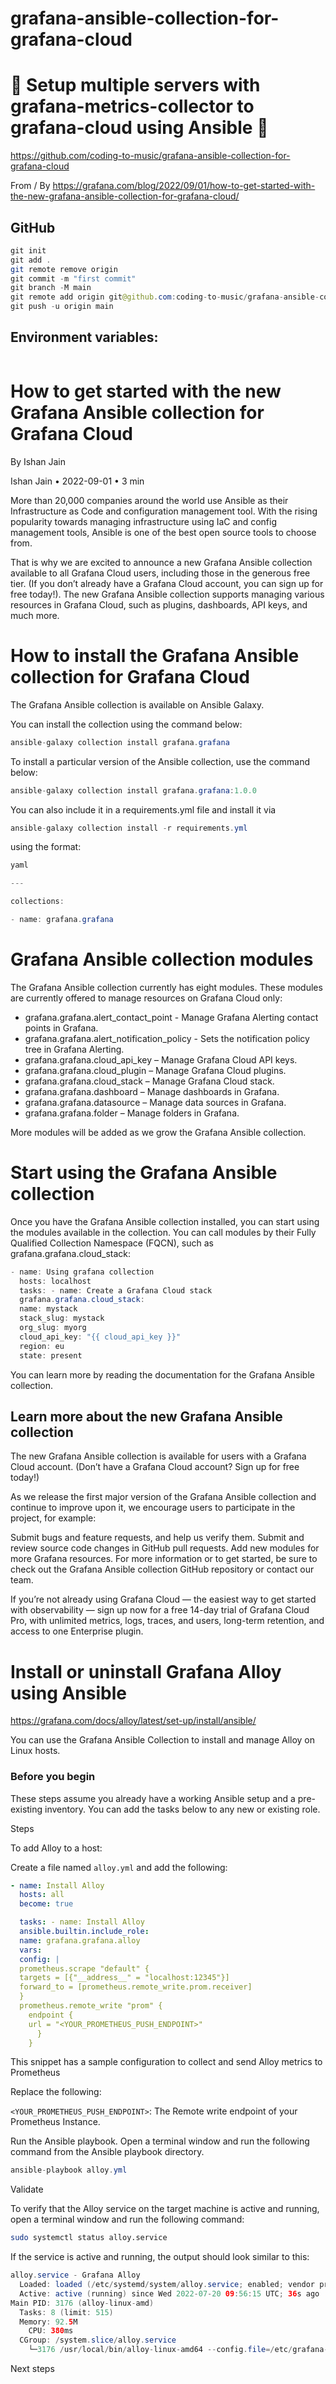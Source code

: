 # grafana-ansible-collection-for-grafana-cloud

# 🚀 Setup multiple servers with grafana-metrics-collector to grafana-cloud using Ansible 🚀

https://github.com/coding-to-music/grafana-ansible-collection-for-grafana-cloud

From / By https://grafana.com/blog/2022/09/01/how-to-get-started-with-the-new-grafana-ansible-collection-for-grafana-cloud/

## GitHub

```java
git init
git add .
git remote remove origin
git commit -m "first commit"
git branch -M main
git remote add origin git@github.com:coding-to-music/grafana-ansible-collection-for-grafana-cloud.git
git push -u origin main
```

## Environment variables:

```java

```

# How to get started with the new Grafana Ansible collection for Grafana Cloud

By Ishan Jain

Ishan Jain • 2022-09-01 • 3 min

More than 20,000 companies around the world use Ansible as their Infrastructure as Code and configuration management tool. With the rising popularity towards managing infrastructure using IaC and config management tools, Ansible is one of the best open source tools to choose from.

That is why we are excited to announce a new Grafana Ansible collection available to all Grafana Cloud users, including those in the generous free tier. (If you don’t already have a Grafana Cloud account, you can sign up for free today!). The new Grafana Ansible collection supports managing various resources in Grafana Cloud, such as plugins, dashboards, API keys, and much more.

# How to install the Grafana Ansible collection for Grafana Cloud

The Grafana Ansible collection is available on Ansible Galaxy.

You can install the collection using the command below:

```java
ansible-galaxy collection install grafana.grafana
```

To install a particular version of the Ansible collection, use the command below:

```java
ansible-galaxy collection install grafana.grafana:1.0.0
```

You can also include it in a requirements.yml file and install it via

```java
ansible-galaxy collection install -r requirements.yml
```

using the format:

```java
yaml

---

collections:

- name: grafana.grafana
```

# Grafana Ansible collection modules

The Grafana Ansible collection currently has eight modules. These modules are currently offered to manage resources on Grafana Cloud only:

- grafana.grafana.alert_contact_point - Manage Grafana Alerting contact points in Grafana.
- grafana.grafana.alert_notification_policy - Sets the notification policy tree in Grafana Alerting.
- grafana.grafana.cloud_api_key – Manage Grafana Cloud API keys.
- grafana.grafana.cloud_plugin – Manage Grafana Cloud plugins.
- grafana.grafana.cloud_stack – Manage Grafana Cloud stack.
- grafana.grafana.dashboard – Manage dashboards in Grafana.
- grafana.grafana.datasource – Manage data sources in Grafana.
- grafana.grafana.folder – Manage folders in Grafana.

More modules will be added as we grow the Grafana Ansible collection.

# Start using the Grafana Ansible collection

Once you have the Grafana Ansible collection installed, you can start using the modules available in the collection. You can call modules by their Fully Qualified Collection Namespace (FQCN), such as grafana.grafana.cloud_stack:

```java
- name: Using grafana collection
  hosts: localhost
  tasks: - name: Create a Grafana Cloud stack
  grafana.grafana.cloud_stack:
  name: mystack
  stack_slug: mystack
  org_slug: myorg
  cloud_api_key: "{{ cloud_api_key }}"
  region: eu
  state: present
```

You can learn more by reading the documentation for the Grafana Ansible collection.

## Learn more about the new Grafana Ansible collection

The new Grafana Ansible collection is available for users with a Grafana Cloud account. (Don’t have a Grafana Cloud account? Sign up for free today!)

As we release the first major version of the Grafana Ansible collection and continue to improve upon it, we encourage users to participate in the project, for example:

Submit bugs and feature requests, and help us verify them.
Submit and review source code changes in GitHub pull requests.
Add new modules for more Grafana resources.
For more information or to get started, be sure to check out the Grafana Ansible collection GitHub repository or contact our team.

If you’re not already using Grafana Cloud — the easiest way to get started with observability — sign up now for a free 14-day trial of Grafana Cloud Pro, with unlimited metrics, logs, traces, and users, long-term retention, and access to one Enterprise plugin.

# Install or uninstall Grafana Alloy using Ansible

https://grafana.com/docs/alloy/latest/set-up/install/ansible/

You can use the Grafana Ansible Collection to install and manage Alloy on Linux hosts.

### Before you begin

These steps assume you already have a working Ansible setup and a pre-existing inventory.
You can add the tasks below to any new or existing role.

Steps

To add Alloy to a host:

Create a file named `alloy.yml` and add the following:

```yaml
- name: Install Alloy
  hosts: all
  become: true

  tasks: - name: Install Alloy
  ansible.builtin.include_role:
  name: grafana.grafana.alloy
  vars:
  config: |
  prometheus.scrape "default" {
  targets = [{"__address__" = "localhost:12345"}]
  forward_to = [prometheus.remote_write.prom.receiver]
  }
  prometheus.remote_write "prom" {
    endpoint {
    url = "<YOUR_PROMETHEUS_PUSH_ENDPOINT>"
      }
    }
```

This snippet has a sample configuration to collect and send Alloy metrics to Prometheus

Replace the following:

`<YOUR_PROMETHEUS_PUSH_ENDPOINT>`: The Remote write endpoint of your Prometheus Instance.

Run the Ansible playbook. Open a terminal window and run the following command from the Ansible playbook directory.

```java
ansible-playbook alloy.yml
```

Validate

To verify that the Alloy service on the target machine is active and running, open a terminal window and run the following command:

```bash
sudo systemctl status alloy.service
```

If the service is active and running, the output should look similar to this:

```java
alloy.service - Grafana Alloy
  Loaded: loaded (/etc/systemd/system/alloy.service; enabled; vendor preset: enabled)
  Active: active (running) since Wed 2022-07-20 09:56:15 UTC; 36s ago
Main PID: 3176 (alloy-linux-amd)
  Tasks: 8 (limit: 515)
  Memory: 92.5M
    CPU: 380ms
  CGroup: /system.slice/alloy.service
    └─3176 /usr/local/bin/alloy-linux-amd64 --config.file=/etc/grafana-cloud/alloy-config.yaml
```

Next steps

